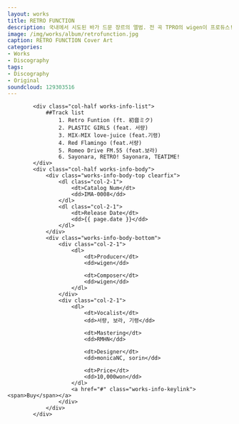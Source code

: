 ```yaml
---
layout: works
title: RETRO FUNCTION
description: 국내에서 시도된 바가 드문 장르의 앨범. 전 곡 TPRO의 wigen이 프로듀스! 가수 서량, 보라 그리고 성우팀 무지개의 기령이 보컬로 참가!
image: /img/works/album/retrofunction.jpg
caption: RETRO FUNCTION Cover Art
categories:
- Works
- Discography
tags:
- Discography
- Original
soundcloud: 129303516
---
```


		    <div class="col-half works-info-list">
		    	##Track list
					1. Retro Funtion (ft. 初音ミク)
					2. PLASTIC GIRLS (feat. 서량)
					3. MIX☆MIX love-juice (feat.기령)
					4. Red Flamingo (feat.서량)
					5. Romeo Drive FM.55 (feat.보라)
					6. Sayonara, RETRO! Sayonara, TEATIME!
		    </div>
		    <div class="col-half works-info-body">
		    	<div class="works-info-body-top clearfix">
			    	<dl class="col-2-1">
			    		<dt>Catalog Num</dt>
			    		<dd>IMA-0008</dd>
			    	</dl>
			    	<dl class="col-2-1">
			    		<dt>Release Date</dt>
			    		<dd>{{ page.date }}</dd>
			    	</dl>
		    	</div>
		    	<div class="works-info-body-bottom">
		    		<div class="col-2-1">
			    		<dl>
				    		<dt>Producer</dt>
				    		<dd>wigen</dd>

				    		<dt>Composer</dt>
				    		<dd>wigen</dd>
				    	</dl>
		    		</div>
		    		<div class="col-2-1">
			    		<dl>
				    		<dt>Vocalist</dt>
				    		<dd>서량, 보라, 기령</dd>

				    		<dt>Mastering</dt>
				    		<dd>RMHN</dd>

				    		<dt>Designer</dt>
				    		<dd>monicaNC, sorin</dd>

				    		<dt>Price</dt>
				    		<dd>10,000won</dd>
				    	</dl>
						<a href="#" class="works-info-keylink"><span>Buy</span></a>
		    		</div>
		    	</div>
		    </div>